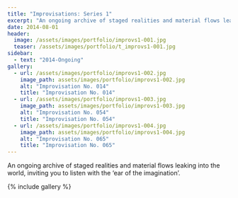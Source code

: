 ```yaml
---
title: "Improvisations: Series 1"
excerpt: "An ongoing archive of staged realities and material flows leaking into the world, inviting you to listen with the ‘ear of the imagination’."
date: 2014-08-01
header:
  image: /assets/images/portfolio/improvs1-001.jpg
  teaser: /assets/images/portfolio/t_improvs1-001.jpg
sidebar:
  - text: "2014-Ongoing"
gallery:
  - url: /assets/images/portfolio/improvs1-002.jpg
    image_path: assets/images/portfolio/improvs1-002.jpg
    alt: "Improvisation No. 014"
    title: "Improvisation No. 014"
  - url: /assets/images/portfolio/improvs1-003.jpg
    image_path: assets/images/portfolio/improvs1-003.jpg
    alt: "Improvisation No. 054"
    title: "Improvisation No. 054"
  - url: /assets/images/portfolio/improvs1-004.jpg
    image_path: assets/images/portfolio/improvs1-004.jpg
    alt: "Improvisation No. 065"
    title: "Improvisation No. 065"
---
```

An ongoing archive of staged realities and material flows leaking into the world, inviting you to listen with the ‘ear of the imagination’.

{% include gallery %}
